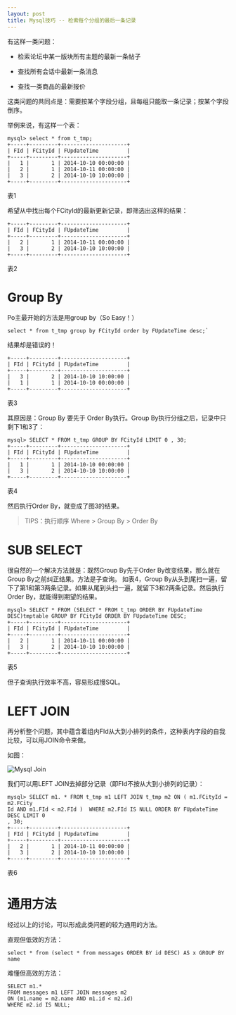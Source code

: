 ```yaml
---
layout: post
title: Mysql技巧 -- 检索每个分组的最后一条记录
---
```



有这样一类问题：


- 检索论坛中某一版块所有主题的最新一条帖子

- 查找所有会话中最新一条消息

- 查找一类商品的最新报价

这类问题的共同点是：需要按某个字段分组，且每组只能取一条记录；按某个字段倒序。

举例来说，有这样一个表：

    mysql> select * from t_tmp;
	+-----+---------+---------------------+
	| FId | FCityId | FUpdateTime         |
	+-----+---------+---------------------+
	|   1 |       1 | 2014-10-10 00:00:00 |
	|   2 |       1 | 2014-10-11 00:00:00 |
	|   3 |       2 | 2014-10-10 10:00:00 |
	+-----+---------+---------------------+

表1



希望从中找出每个FCityId的最新更新记录，即筛选出这样的结果：
    
	+-----+---------+---------------------+
	| FId | FCityId | FUpdateTime         |
	+-----+---------+---------------------+
	|   2 |       1 | 2014-10-11 00:00:00 |
	|   3 |       2 | 2014-10-10 10:00:00 |
	+-----+---------+---------------------+

表2

# Group By #
Po主最开始的方法是用group by（So Easy！）

	select * from t_tmp group by FCityId order by FUpdateTime desc;`
结果却是错误的！

    +-----+---------+---------------------+
	| FId | FCityId | FUpdateTime         |
	+-----+---------+---------------------+
	|   3 |       2 | 2014-10-10 10:00:00 |
	|   1 |       1 | 2014-10-10 00:00:00 |
	+-----+---------+---------------------+

表3


其原因是：Group By 要先于 Order By执行。Group By执行分组之后，记录中只剩下1和3了：

    mysql> SELECT * FROM t_tmp GROUP BY FCityId LIMIT 0 , 30;
	+-----+---------+---------------------+
	| FId | FCityId | FUpdateTime         |
	+-----+---------+---------------------+
	|   1 |       1 | 2014-10-10 00:00:00 |
	|   3 |       2 | 2014-10-10 10:00:00 |
	+-----+---------+---------------------+

表4


然后执行Order By，就变成了图3的结果。

> TIPS：执行顺序 Where > Group By > Order By

# SUB SELECT #
很自然的一个解决方法就是：既然Group By先于Order By改变结果，那么就在Group By之前纠正结果。方法是子查询。
如表4，Group By从头到尾扫一遍，留下了第1和第3两条记录。如果从尾到头扫一遍，就留下3和2两条记录。然后执行Order By，就能得到期望的结果。

    mysql> SELECT * FROM (SELECT * FROM t_tmp ORDER BY FUpdateTime DESC)tmptable GROUP BY FCityId ORDER BY FUpdateTime DESC;
	+-----+---------+---------------------+
	| FId | FCityId | FUpdateTime         |
	+-----+---------+---------------------+
	|   2 |       1 | 2014-10-11 00:00:00 |
	|   3 |       2 | 2014-10-10 10:00:00 |
	+-----+---------+---------------------+

表5
	

但子查询执行效率不高，容易形成慢SQL。


# LEFT JOIN #
再分析整个问题，其中蕴含着组内FId从大到小排列的条件，这种表内字段的自我比较，可以用JOIN命令来做。

如图：

![Mysql Join](http://spetacular.github.io/images/2015-04-03/mysql_join.png)

我们可以用LEFT JOIN去掉部分记录（即FId不按从大到小排列的记录）：

    mysql> SELECT m1. * FROM t_tmp m1 LEFT JOIN t_tmp m2 ON ( m1.FCityId = m2.FCity
	Id AND m1.FId < m2.FId )  WHERE m2.FId IS NULL ORDER BY FUpdateTime DESC LIMIT 0
	, 30;
	+-----+---------+---------------------+
	| FId | FCityId | FUpdateTime         |
	+-----+---------+---------------------+
	|   2 |       1 | 2014-10-11 00:00:00 |
	|   3 |       2 | 2014-10-10 10:00:00 |
	+-----+---------+---------------------+

表6

# 通用方法 #
经过以上的讨论，可以形成此类问题的较为通用的方法。

直观但低效的方法：

	select * from (select * from messages ORDER BY id DESC) AS x GROUP BY name

难懂但高效的方法：

	SELECT m1.*
	FROM messages m1 LEFT JOIN messages m2
 	ON (m1.name = m2.name AND m1.id < m2.id)
	WHERE m2.id IS NULL;

